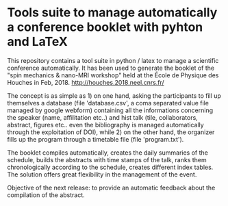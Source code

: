 # Tools suite to manage automatically a conference booklet with pyhton and LaTeX

This repository contains a tool suite in python / latex to manage a scientific conference automatically. It has been used to generate the booklet of the "spin mechanics & nano-MRI workshop" held at the École de Physique des Houches in Feb, 2018. 
http://houches.2018.neel.cnrs.fr/

The concept is as simple as  1) on one hand, asking the participants to fill up themselves a  database (file 'database.csv', a coma separated value file managed by google webform) containing all the informations concerning the speaker (name, affilitation etc..) and hist talk (tile, collaborators, abstract, figures etc.. even the bibliography is managed automatically through the exploitation of DOI), while 2) on the other hand, the organizer fills up the program through a timetable file (file 'program.txt').

The booklet compiles automatically, creates the daily summaries of the schedule, builds the abstracts with time stamps of the talk, ranks them chronologically according to the schedule, creates different index tables. The solution offers great flexibility in the management of the event.

Objective of the next release: to provide an automatic feedback about the compilation of the abstract. 
